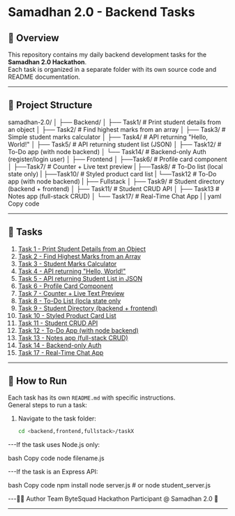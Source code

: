 # Samadhan 2.0 - Backend Tasks

## 📌 Overview
This repository contains my daily backend development tasks for the **Samadhan 2.0 Hackathon**.  
Each task is organized in a separate folder with its own source code and README documentation.  

---

## 📂 Project Structure
samadhan-2.0/
│
├── Backend/
│ ├── Task1/ # Print student details from an object
│ ├── Task2/ # Find highest marks from an array
│ ├── Task3/ # Simple student marks calculator
│ ├── Task4/ # API returning "Hello, World!"
│ ├── Task5/ # API returning student list (JSON)
│ ├── Task12/ # To-Do app (with node backend)
│ └── Task14/ # Backend-only Auth (register/login user)
│ 
├── Frontend
│ ├──Task6/ # Profile card component
│ ├──Task7/ # Counter + Live text preview
| ├──Task8/ # To-Do list (local state only)
| ├──Task10/ # Styled product card list
| └──Task12 # To-Do app (with node backend)
|
├── Fullstack
│ ├── Task9/ # Student directory (backend + frontend)
│ ├── Task11/ # Student CRUD API
│ ├── Task13 # Notes app (full-stack CRUD)
│ └── Task17/ # Real-Time Chat App
|
|
yaml
Copy code

---

## 📑 Tasks

1. [Task 1 - Print Student Details from an Object](Backend/Task1/README.md)  
2. [Task 2 - Find Highest Marks from an Array](Backend/Task2/README.md)  
3. [Task 3 - Student Marks Calculator](Backend/Task3/README.md)  
4. [Task 4 - API returning "Hello, World!"](Backend/Task4/README.md)  
5. [Task 5 - API returning Student List in JSON](Backend/task5/README.md)  
6. [Task 6 - Profile Card Component](Frontend/Task6/README.md)  
7. [Task 7 - Counter + Live Text Preview](Frontend/Task7/README.md)  
8. [Task 8 - To-Do List (locla state only](Frontend/task8/README.md)  
9. [Task 9 - Student Directory (backend + frontend)](Fullstack/Task9/README.md)  
10. [Task 10 - Styled Product Card List](Frontend/Task10/README.md)
11. [Task 11 -  Student CRUD API](Fullstack/Task11/README.md)  
12. [Task 12 - To-Do App (with node backend)](Backend/Task12/README.md)  
13. [Task 13 - Notes app (full-stack CRUD)](Fullstack/Task13/README.md)  
14. [Task 14 - Backend-only Auth](Backend/Task14/README.md)  
17. [Task 17 - Real-Time Chat App](Fullstack/Task17/README.md)  

---

## 🚀 How to Run
Each task has its own `README.md` with specific instructions.  
General steps to run a task:

1. Navigate to the task folder:
   ```bash
   cd <backend,frontend,fullstack>/taskX
---If the task uses Node.js only:

bash
Copy code
node filename.js



---If the task is an Express API:

bash
Copy code
npm install
node server.js   # or node student_server.js

---👨‍💻 Author
Team ByteSquad
Hackathon Participant @ Samadhan 2.0 🚀

---
